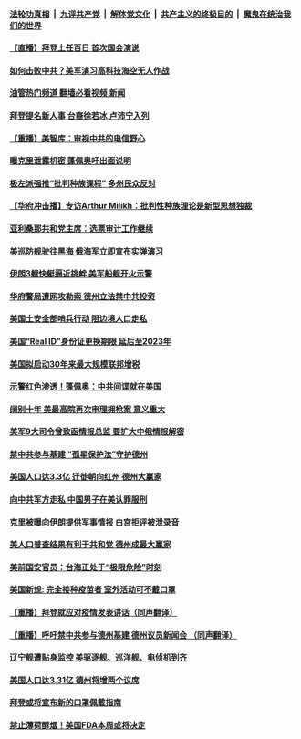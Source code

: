 ####  [法轮功真相](../../../../basic/blob/master/README.md?t=04290732) &nbsp;|&nbsp; [九评共产党](../../../../9ping.md/blob/master/README.md?t=04290732) &nbsp;|&nbsp; [解体党文化](../../../../jtdwh.md/blob/master/README.md?t=04290732)  &nbsp;|&nbsp; [共产主义的终极目的](../../../../gczydzjmd.md/blob/master/README.md?t=04290732) &nbsp;|&nbsp; [魔鬼在统治我们的世界](../../../../mgztzwmdsj.md/blob/master/README.md?t=04290732) 

#### [【直播】拜登上任百日 首次国会演说](../pages/prog203/a103106536.md?t=04290732) 

#### [如何击败中共？美军演习高科技海空无人作战](../pages/prog203/a103106466.md?t=04290732) 

#### [油管热门频道 翻墙必看视频 新闻](http://95.179.203.213:81/youtube.html)

#### [拜登提名新人事  台裔徐若冰 卢沛宁入列](../pages/prog203/a103106474.md?t=04290732) 

#### [【重播】美智库：审视中共的电信野心](../pages/prog203/a103106395.md?t=04290732) 

#### [曝克里泄露机密 蓬佩奥吁出面说明](../pages/prog203/a103106315.md?t=04290732) 

#### [极左派强推“批判种族课程” 多州民众反对](../pages/prog203/a103106306.md?t=04290732) 

#### [【华府冲击播】专访Arthur Milikh：批判性种族理论是新型思想独裁](../pages/prog203/a103106281.md?t=04290732) 

#### [亚利桑那共和党主席：选票审计工作继续](../pages/prog203/a103106232.md?t=04290732) 

#### [美巡防舰驶往黑海 俄海军立即宣布实弹演习](../pages/prog203/a103105911.md?t=04290732) 

#### [伊朗3艘快艇逼近挑衅 美军船舰开火示警](../pages/prog203/a103105883.md?t=04290732) 

#### [华府警局遭网攻勒索 德州立法禁中共投资](../pages/prog203/a103105693.md?t=04290732) 

#### [美国土安全部哨兵行动 阻边境人口走私](../pages/prog203/a103105691.md?t=04290732) 

#### [美国“Real ID”身份证更换期限 延后至2023年](../pages/prog203/a103105862.md?t=04290732) 

#### [美国拟启动30年来最大规模联邦增税](../pages/prog203/a103105646.md?t=04290732) 

#### [示警红色渗透！蓬佩奥：中共间谍就在美国](../pages/prog203/a103104871.md?t=04290732) 

#### [阔别十年 美最高院再次审理拥枪案 意义重大](../pages/prog203/a103105748.md?t=04290732) 

#### [美军9大司令曾致函情报总监 要扩大中俄情报解密](../pages/prog203/a103105676.md?t=04290732) 

#### [禁中共参与基建 “孤星保护法”守护德州](../pages/prog203/a103105729.md?t=04290732) 

#### [美国人口达3.3亿 迁徙朝向红州 德州大赢家](../pages/prog203/a103105711.md?t=04290732) 

#### [向中共军方走私 中国男子在美认罪服刑](../pages/prog203/a103105695.md?t=04290732) 

#### [克里被曝向伊朗提供军事情报 白宫拒评被泄录音](../pages/prog203/a103105447.md?t=04290732) 

#### [美人口普查结果有利于共和党 德州成最大赢家](../pages/prog203/a103105443.md?t=04290732) 

#### [美前国安官员：台海正处于“极限危险”时刻](../pages/prog203/a103105634.md?t=04290732) 

#### [美国新规: 完全接种疫苗者 室外活动可不戴口罩](../pages/prog203/a103105661.md?t=04290732) 

#### [【重播】拜登就应对疫情发表讲话（同声翻译）](../pages/prog203/a103105626.md?t=04290732) 

#### [【重播】呼吁禁中共参与德州基建 德州议员新闻会 （同声翻译）](../pages/prog203/a103105606.md?t=04290732) 

#### [辽宁舰遭贴身监控 美驱逐舰、巡洋舰、电侦机到齐](../pages/prog203/a103105154.md?t=04290732) 

#### [美国人口达3.31亿 德州将增两个议席](../pages/prog203/a103104931.md?t=04290732) 

#### [拜登或将宣布新的口罩佩戴指南](../pages/prog203/a103104902.md?t=04290732) 

#### [禁止薄荷醇烟！美国FDA本周或将决定](../pages/prog203/a103104891.md?t=04290732) 

<img src='http://gfw-breaker.win/goodnews/indexes/prog203.md' width='0px' height='0px'/>
